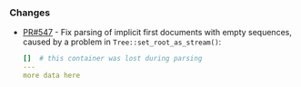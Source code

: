 ### Changes

- [PR#547](https://github.com/biojppm/rapidyaml/pull/547) - Fix parsing of implicit first documents with empty sequences, caused by a problem in `Tree::set_root_as_stream()`:
  ```yaml
  []  # this container was lost during parsing
  ---
  more data here
  ```
